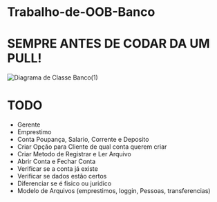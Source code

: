 # Trabalho-de-OOB-Banco
# SEMPRE ANTES DE CODAR DA UM PULL!
![Diagrama de Classe Banco(1)](https://github.com/user-attachments/assets/1d1abc8c-213f-4940-ad2a-84d3dfb9fb4f)
# TODO
- Gerente
- Emprestimo
- Conta Poupança, Salario, Corrente e Deposito
- Criar Opção para Cliente de qual conta querem criar
- Criar Metodo de Registrar e Ler Arquivo
- Abrir Conta e Fechar Conta
- Verificar se a conta já existe
- Verificar se dados estão certos
- Diferenciar se é fisico ou juridico
- Modelo de Arquivos (emprestimos, loggin, Pessoas, transferencias)

